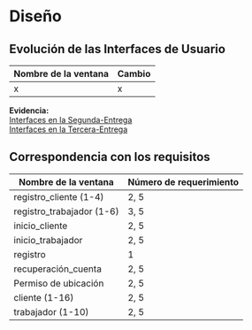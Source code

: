 
<h1>Diseño</h1>


## Evolución de las Interfaces de Usuario

| Nombre de la ventana | Cambio |
|--|--|
| x | x |

**Evidencia:** 
<br><a href="https://www.figma.com/file/dKpr0w4UBgbIhd1HJx5kLn/Bosquejos-de-interfaces-(WorkFlash)?type=design&node-id=54702%3A25212&mode=design&t=HFZIp5n8WLzdbYrO-1">Interfaces en la Segunda-Entrega</a>
<br><a href="https://www.figma.com/file/WxkTPx8zGQiWg8UpDYWTxF/Dise%C3%B1o-modificado-(WorkFlash)?type=design&node-id=54702%3A25212&mode=design&t=xLKaaMpvV5pZPDRM-1">Interfaces en la Tercera-Entrega</a>

## Correspondencia con los requisitos 
| Nombre de la ventana | Número de requerimiento |
|--|--|
| registro_cliente (1-4) | 2, 5 |
| registro_trabajador (1-6) | 3, 5 |
| inicio_cliente | 2, 5 |
| inicio_trabajador | 2, 5 |
| registro | 1 |
| recuperación_cuenta | 2, 5 |
| Permiso de ubicación | 2, 5 |
| cliente (1-16) | 2, 5 |
| trabajador (1-10)| 2, 5 |


<!--stackedit_data:
eyJoaXN0b3J5IjpbLTE5OTY4MDAzOTcsLTE2OTc1NDQ1NDIsLT
E0NTE0NjQyODIsLTIxODYxMTgxNCwyMDA3MDA5NjI2XX0=
-->